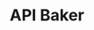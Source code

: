 ---
layout: default
api_service: '?'
description: turn a Jupyter notebook into an API
shortname: api_baker
timestamp: Fri, 04 Feb 2022 17:09:44 GMT
title: API Baker
uuid: f8fc988b-fc7c-41a7-abaa-4b7c7041e5b5
website_link: https://apibakery.com/
---